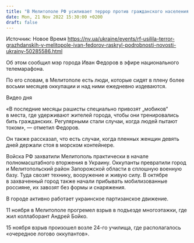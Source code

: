 ```yaml
---
title: "В Мелитополе РФ усиливает террор против гражданского населения: мэр рассказал об издевательствах оккупантов"
date: Mon, 21 Nov 2022 15:30:00 +0200
draft: false
---
```

Источник: Новое Время https://nv.ua/ukraine/events/rf-usilila-terror-grazhdanskih-v-melitopole-ivan-fedorov-raskryl-podrobnosti-novosti-ukrainy-50285586.html


 Об этом сообщил мэр города Иван Федоров в эфире национального телемарафона.

По его словам, в Мелитополе есть люди, которые сидят в плену более восьми месяцев оккупации и над ними ежедневно издеваются.

 Видео дня   

«В последние месяцы рашисты специально привозят „мобиков“ в места, где удерживают жителей города, чтобы они тренировались бить гражданских. Регулярными стали случаи, когда людей пытают током», — отметил Федоров.

Он также рассказал, что есть случаи, когда пленных женщин девять дней держали стоя в морском контейнере.

Войска РФ захватили Мелитополь практически в начале полномасштабного вторжения в Украину. Оккупанты превратили город и Мелитопольский район Запорожской области в сплошную военную базу. Туда свозят технику, вооружение и живую силу. В октябре в захваченный город также начали прибывать мобилизованные россияне, их завозят без формы и снаряжения.

В городе активно работает украинское партизанское движение.

11 ноября в Мелитополе прогремел взрыв в подъезде многоэтажки, где жил коллаборант Андрей Бойко.

15 ноября взрыв произошел возле 24-го училища, где располагалось «очередное логово оккупантов».
